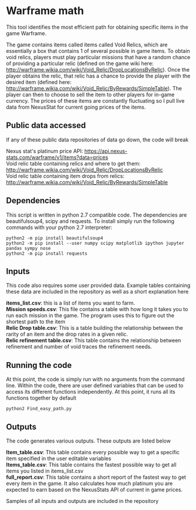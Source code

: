 # Warframe math
This tool identifies the most efficient path for obtaining specific items in the game Warframe.

The game contains items called items called Void Relics, which are essentially a box that contains 1 of several possible in game items. To obtain void relics, players must play particular missions that have a random chance of providing a particular relic (defined on the game wiki here: http://warframe.wikia.com/wiki/Void_Relic/DropLocationsByRelic). Once the player obtains the relic, that relic has a chance to provide the player with the desired item (defined here: http://warframe.wikia.com/wiki/Void_Relic/ByRewards/SimpleTable). The player can then to choose to sell the item to other players for in-game currency. The prices of these items are constantly fluctuating so I pull live data from NexusStat for current going prices of the items.


## Public data accessed
If any of these public data repositories of data go down, the code will break

Nexus stat's platinum price API: https://api.nexus-stats.com/warframe/v1/items?data=prices <br>
Void relic table containing relics and where to get them: http://warframe.wikia.com/wiki/Void_Relic/DropLocationsByRelic<br>
Void relic table containing item drops from relics: http://warframe.wikia.com/wiki/Void_Relic/ByRewards/SimpleTable<br>

## Dependencies

This script is written in python 2.7 compatible code. The dependencies are beautifulsoup4, scipy and requests. To install simply run the following commands with your python 2.7 interpreter:

```
python2 -m pip install beautifulsoup4
python2 -m pip install --user numpy scipy matplotlib ipython jupyter pandas sympy nose
python2 -m pip install requests
```
## Inputs

This code also requires some user provided data. Example tables containing these data are included in the repository as well as a short explanation here

**items_list.csv**: this is a list of items you want to farm. <br>
**Mission speeds.csv**: This file contains a table with how long it takes you to run each mission in the game. The program uses this to figure out the shortest path to the item<br>
**Relic Drop table.csv**: This is a table building the relationship between the rarity of an item and the drop rates in a given relic.<br>
**Relic refinement table.csv**: This table contains the relationship between refinement and number of void traces the refinement needs.<br>

## Running the code
At this point, the code is simply run with no arguments from the command line. Within the code, there are user defined variables  that can be used to access its different functions independently. At this point, it runs all its functions together by default

```
python2 Find_easy_path.py
```

## Outputs
The code generates various outputs. These outputs are listed below

**Item_table.csv**: This table contains every possible way to get a specific item specified in the user editable variables<br>
**Items_table.csv**: This table contains the fastest possible way to get all items you listed in items_list.csv<br>
**full_report.csv**: This table contains a short report of the fastest way to get every item in the game. It also calculates how much platinum you are expected to earn based on the NexusStats API of current in game prices.<br>

Samples of all inputs and outputs are included in the repository
